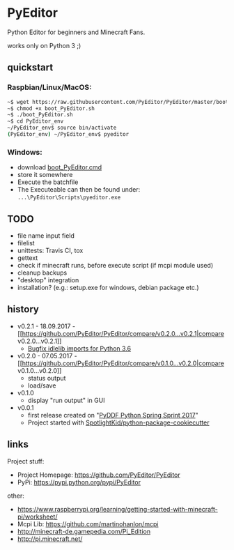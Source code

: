 # PyEditor

Python Editor for beginners and Minecraft Fans.

works only on Python 3 ;)


## quickstart

### Raspbian/Linux/MacOS:

```bash
~$ wget https://raw.githubusercontent.com/PyEditor/PyEditor/master/boot_PyEditor.sh
~$ chmod +x boot_PyEditor.sh
~$ ./boot_PyEditor.sh
~$ cd PyEditor_env
~/PyEditor_env$ source bin/activate
(PyEditor_env) ~/PyEditor_env$ pyeditor
```

### Windows:

* download [boot_PyEditor.cmd](https://github.com/PyEditor/PyEditor/raw/master/boot_PyEditor.cmd)
* store it somewhere
* Execute the batchfile
* The Executeable can then be found under: `...\PyEditor\Scripts\pyeditor.exe`


## TODO

* file name input field
* filelist
* unittests: Travis CI, tox
* gettext
* check if minecraft runs, before execute script (if mcpi module used)
* cleanup backups
* "desktop" integration
* installation? (e.g.: setup.exe for windows, debian package etc.)


## history

* v0.2.1 - 18.09.2017 - [[https://github.com/PyEditor/PyEditor/compare/v0.2.0...v0.2.1|compare v0.2.0...v0.2.1]]
  * [Bugfix idlelib imports for Python 3.6](https://github.com/PyEditor/PyEditor/pull/2)
* v0.2.0 - 07.05.2017 - [[https://github.com/PyEditor/PyEditor/compare/v0.1.0...v0.2.0|compare v0.1.0...v0.2.0]]
  * status output
  * load/save
* v0.1.0
  * display "run output" in GUI
* v0.0.1
  * first release created on "[PyDDF Python Spring Sprint 2017](http://www.pyddf.de/)"
  * Project started with [SpotlightKid/python-package-cookiecutter](https://github.com/SpotlightKid/python-package-cookiecutter)


## links

Project stuff:

* Project Homepage: https://github.com/PyEditor/PyEditor
* PyPi: https://pypi.python.org/pypi/PyEditor

other:

* https://www.raspberrypi.org/learning/getting-started-with-minecraft-pi/worksheet/
* Mcpi Lib: https://github.com/martinohanlon/mcpi
* http://minecraft-de.gamepedia.com/Pi_Edition
* http://pi.minecraft.net/
